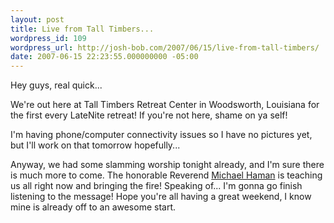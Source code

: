 ```yaml
---
layout: post
title: Live from Tall Timbers...
wordpress_id: 109
wordpress_url: http://josh-bob.com/2007/06/15/live-from-tall-timbers/
date: 2007-06-15 22:23:55.000000000 -05:00
---
```

Hey guys, real quick...

We're out here at Tall Timbers Retreat Center in Woodsworth, Louisiana for the first every LateNite retreat! If you're not here, shame on ya self!

I'm having phone/computer connectivity issues so I have no pictures yet, but I'll work on that tomorrow hopefully...

Anyway, we had some slamming worship tonight already, and I'm sure there is much more to come. The honorable Reverend <a href="http://www.mikehaman.com">Michael Haman</a> is teaching us all right now and bringing the fire! Speaking of... I'm gonna go finish listening to the message! Hope you're all having a great weekend, I know mine is already off to an awesome start.
